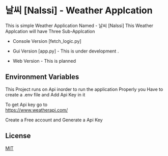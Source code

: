 
# 날씨 [Nalssi] - Weather Applcation

This is simple Weather Application Named - 날씨 [Nalssi]
This Weather Applcation will  have Three Sub-Applcation

- Console Version [fetch_logic.py] 

- Gui Version [app.py] - This is under development .

- Web Version - This is planned 





## Environment Variables
This Project runs on Api inorder to run the application Properly you 
Have to create a .env file and Add Api Key in it 

To get Api key go to  
https://www.weatherapi.com/

Create a Free account and Generate a Api Key 


## License

[MIT](https://choosealicense.com/licenses/mit/)


